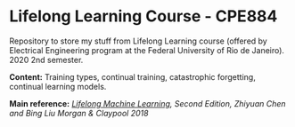 # Lifelong Learning Course - CPE884

Repository to store my stuff from Lifelong Learning course (offered by Electrical Engineering program at the Federal University of Rio de Janeiro). 2020 2nd semester.

**Content:**
Training types, continual training, catastrophic forgetting, continual learning models.

**Main reference:**
_[Lifelong Machine Learning](https://www.amazon.com/Lifelong-Machine-Learning-Zhiyuan-Chen-ebook/dp/B07H515RQS), Second Edition,
Zhiyuan Chen and Bing Liu
Morgan & Claypool 2018_
